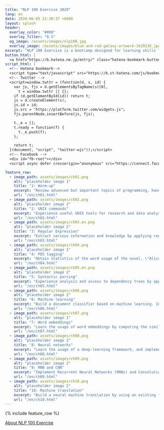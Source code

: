 ```yaml
---
title: "NLP 100 Exercise 2020"
lang: en
date: 2020-06-05 22:30:37 +0900
layout: splash
header:
  overlay_color: "#000"
  overlay_filter: "0.5"
  og_image: /assets/images/nlp100.jpg
  overlay_image: /assets/images/blue-and-red-galaxy-artwork-1629236.jpg
excerpt: "NLP 100 Exercise is a bootcamp designed for learning skills for programming, data analysis, and research activities by taking practical and exciting assignments."
button_html: |
  <a href="https://b.hatena.ne.jp/entry/" class="hatena-bookmark-button" data-hatena-bookmark-layout="basic-label-counter" data-hatena-bookmark-lang="en" title="このエントリーをはてなブックマークに追加"><img src="https://b.st-hatena.com/images/v4/public/entry-button/button-only@2x.png" alt="このエントリーをはてなブックマークに追加" width="20" height="20" style="border: none;" /></a> <a class="twitter-share-button" href="https://twitter.com/intent/tweet">Tweet</a> <div class="fb-like" data-href="https://nlp100.github.io/en/" data-width="" data-layout="button_count" data-action="like" data-size="small" data-share="true"></div>
script_html: |
  <!-- Hatena bookmark-->
  <script type="text/javascript" src="https://b.st-hatena.com/js/bookmark_button.js" charset="utf-8" async="async"></script>
  <!-- Twitter -->
  <script>window.twttr = (function(d, s, id) {
    var js, fjs = d.getElementsByTagName(s)[0],
      t = window.twttr || {};
    if (d.getElementById(id)) return t;
    js = d.createElement(s);
    js.id = id;
    js.src = "https://platform.twitter.com/widgets.js";
    fjs.parentNode.insertBefore(js, fjs);

    t._e = [];
    t.ready = function(f) {
      t._e.push(f);
    };

    return t;
  }(document, "script", "twitter-wjs"));</script>
  <!-- Facebook -->
  <div id="fb-root"></div>
  <script async defer crossorigin="anonymous" src="https://connect.facebook.net/en_US/sdk.js#xfbml=1&version=v6.0&appId=535222267422576&autoLogAppEvents=1"></script>

feature_row:
  - image_path: assets/images/ch01.png
    alt: "placeholder image 1"
    title: "1: Warm-up"
    excerpt: "Review advanced but important topics of programming, handling strings and text."
    url: "/en/ch01.html"
  - image_path: assets/images/ch02.png
    alt: "placeholder image 2"
    title: "2: UNIX commands"
    excerpt: "Experience useful UNIX tools for research and data analysis. Improve programming skills and realize the ecosystem of existing tools by implementing these tools."
    url: "/en/ch02.html"
  - image_path: assets/images/ch03.en.png
    alt: "placeholder image 2"
    title: "3: Regular Expression"
    excerpt: "Extract various information and knowledge by applying regular expressions to Wikipedia markups."
    url: "/en/ch03.html"
  - image_path: assets/images/ch04.png
    alt: "placeholder image 1"
    title: "4: POS tagging"
    excerpt: "Obtain statistics of the word usage of the novel, \"Alice's Adventures in Wonderland,\" by applying a part-of-speech tagger"
    url: "/en/ch04.html"
  - image_path: assets/images/ch05.en.png
    alt: "placeholder image 2"
    title: "5: Syntactic parsing"
    excerpt: "Experience analysis and access to dependency trees by applying a dependency parser to the novel, \"Alice's Adventures in Wonderland.\""
    url: "/en/ch05.html"
  - image_path: assets/images/ch06.png
    alt: "placeholder image 2"
    title: "6: Machine learning"
    excerpt: "Build a document classifier based on machine learning. In addition, learn the evaluation methodology for machine learning."
    url: "/en/ch06.html"
  - image_path: assets/images/ch07.png
    alt: "placeholder image 1"
    title: "7: Word embeddings"
    excerpt: "Learn the usage of word embeddings by computing the similarity between words and word analogy. In addition, experience clustering and visualization of word embeddings."
    url: "/en/ch07.html"
  - image_path: assets/images/ch08.png
    alt: "placeholder image 2"
    title: "8: Neural networks"
    excerpt: "Learn the usage of a deep-learning framework, and implement a document classifier based on Neural Network models."
    url: "/en/ch08.html"
  - image_path: assets/images/ch09.png
    alt: "placeholder image 2"
    title: "9: RNN and CNN"
    excerpt: "Implement Recurrent Neural Networks (RNNs) and Convolutional Neural Networks (CNNs) by using a deep-learning framework."
    url: "/en/ch09.html"
  - image_path: assets/images/ch10.png
    alt: "placeholder image 2"
    title: "10: Machine translation"
    excerpt: "Build a neural machine translation by using an existing tool."
    url: "/en/ch10.html"
---
```


{% include feature_row %}

<p class="text-center"><a href="about.html" class="btn btn--primary">About NLP 100 Exercise</a></p>
